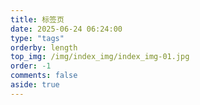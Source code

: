 ```yaml
---
title: 标签页
date: 2025-06-24 06:24:00
type: "tags"
orderby: length
top_img: /img/index_img/index_img-01.jpg
order: -1
comments: false
aside: true
---
```

